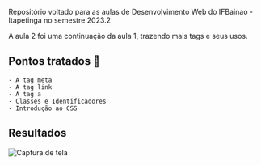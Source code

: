 Repositório voltado para as aulas de Desenvolvimento Web do IFBainao - Itapetinga no semestre 2023.2

A aula 2 foi uma continuação da aula 1, trazendo mais tags e seus usos.

## Pontos tratados :bookmark_tabs:

    - A tag meta
    - A tag link
    - A tag a
    - Classes e Identificadores
    - Introdução ao CSS

## Resultados
![Captura de tela](https://github.com/fllaviacorreia/aulas-ifbaiano-desenvolvimento-web/assets/48125785/3d2cf80b-43df-4895-8aa8-38bb35007c03)
